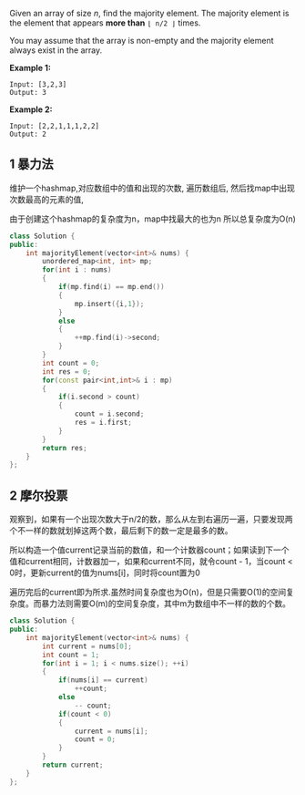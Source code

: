 Given an array of size *n*, find the majority element. The majority element is the element that appears **more than** `⌊ n/2 ⌋` times.

You may assume that the array is non-empty and the majority element always exist in the array.

**Example 1:**

```
Input: [3,2,3]
Output: 3
```

**Example 2:**

```
Input: [2,2,1,1,1,2,2]
Output: 2
```



## 1 暴力法

维护一个hashmap,对应数组中的值和出现的次数, 遍历数组后, 然后找map中出现次数最高的元素的值,

由于创建这个hashmap的复杂度为n，map中找最大的也为n 所以总复杂度为O(n)

```c++
class Solution {
public:
    int majorityElement(vector<int>& nums) {
        unordered_map<int, int> mp;
        for(int i : nums)
        {
            if(mp.find(i) == mp.end())
            {
                mp.insert({i,1});
            }
            else
            {
                ++mp.find(i)->second;
            }
        }
        int count = 0;
        int res = 0;
        for(const pair<int,int>& i : mp)
        {
            if(i.second > count)
            {
                count = i.second;
                res = i.first;
            }
        }
        return res;
    }
};
```

## 2 摩尔投票

观察到，如果有一个出现次数大于n/2的数，那么从左到右遍历一遍，只要发现两个不一样的数就划掉这两个数，最后剩下的数一定是最多的数。

所以构造一个值current记录当前的数值，和一个计数器count；如果读到下一个值和current相同，计数器加一，如果和current不同，就令count - 1，当count < 0时，更新current的值为nums[i]，同时将count置为0

遍历完后的current即为所求.虽然时间复杂度也为O(n)，但是只需要O(1)的空间复杂度。而暴力法则需要O(m)的空间复杂度，其中m为数组中不一样的数的个数。

```c++
class Solution {
public:
    int majorityElement(vector<int>& nums) {
        int current = nums[0];
        int count = 1;
        for(int i = 1; i < nums.size(); ++i)
        {
            if(nums[i] == current)
                ++count;
            else
                -- count;
            if(count < 0)
            {
                current = nums[i];
                count = 0;
            }
        }
        return current;
    }
};
```

